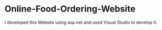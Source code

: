 # Online-Food-Ordering-Website
I developed this Website using asp.net and used Visual Studio to develop it.
